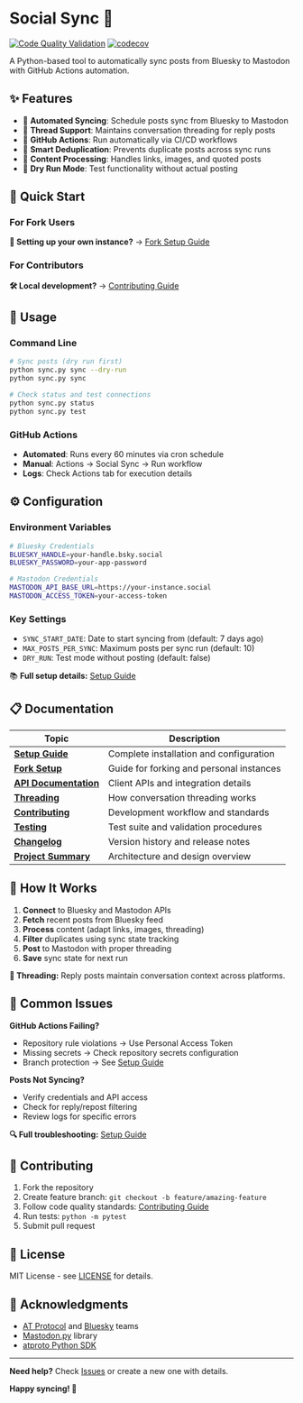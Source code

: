 # Social Sync 🔄

[![Code Quality Validation](https://github.com/hossain-khan/social-sync/actions/workflows/validate.yml/badge.svg)](https://github.com/hossain-khan/social-sync/actions/workflows/validate.yml) [![codecov](https://codecov.io/gh/hossain-khan/social-sync/graph/badge.svg?token=LMUT124IVM)](https://codecov.io/gh/hossain-khan/social-sync) 

A Python-based tool to automatically sync posts from Bluesky to Mastodon with GitHub Actions automation.

## ✨ Features

- 🔄 **Automated Syncing**: Schedule posts sync from Bluesky to Mastodon
- 🧵 **Thread Support**: Maintains conversation threading for reply posts  
- 🚀 **GitHub Actions**: Run automatically via CI/CD workflows
- 🎯 **Smart Deduplication**: Prevents duplicate posts across sync runs
- 📝 **Content Processing**: Handles links, images, and quoted posts
- 🧪 **Dry Run Mode**: Test functionality without actual posting

## 🚀 Quick Start

### For Fork Users
**👥 Setting up your own instance?** → [Fork Setup Guide](docs/FORK_SETUP.md)

### For Contributors  
**🛠️ Local development?** → [Contributing Guide](docs/CONTRIBUTING.md)

## 📖 Usage

### Command Line
```bash
# Sync posts (dry run first)
python sync.py sync --dry-run
python sync.py sync

# Check status and test connections
python sync.py status
python sync.py test
```

### GitHub Actions
- **Automated**: Runs every 60 minutes via cron schedule
- **Manual**: Actions → Social Sync → Run workflow  
- **Logs**: Check Actions tab for execution details

## ⚙️ Configuration

### Environment Variables
```bash
# Bluesky Credentials
BLUESKY_HANDLE=your-handle.bsky.social
BLUESKY_PASSWORD=your-app-password

# Mastodon Credentials  
MASTODON_API_BASE_URL=https://your-instance.social
MASTODON_ACCESS_TOKEN=your-access-token
```

### Key Settings
- `SYNC_START_DATE`: Date to start syncing from (default: 7 days ago)
- `MAX_POSTS_PER_SYNC`: Maximum posts per sync run (default: 10)
- `DRY_RUN`: Test mode without posting (default: false)

📚 **Full setup details:** [Setup Guide](docs/SETUP.md)

## 📋 Documentation

| Topic | Description |
|-------|-------------|
| [**Setup Guide**](docs/SETUP.md) | Complete installation and configuration |
| [**Fork Setup**](docs/FORK_SETUP.md) | Guide for forking and personal instances |
| [**API Documentation**](docs/API.md) | Client APIs and integration details |
| [**Threading**](docs/THREADING_IMPLEMENTATION.md) | How conversation threading works |
| [**Contributing**](docs/CONTRIBUTING.md) | Development workflow and standards |
| [**Testing**](docs/TESTING.md) | Test suite and validation procedures |
| [**Changelog**](docs/CHANGELOG.md) | Version history and release notes |
| [**Project Summary**](docs/PROJECT_SUMMARY.md) | Architecture and design overview |

## 🔧 How It Works

1. **Connect** to Bluesky and Mastodon APIs
2. **Fetch** recent posts from Bluesky feed  
3. **Process** content (adapt links, images, threading)
4. **Filter** duplicates using sync state tracking
5. **Post** to Mastodon with proper threading
6. **Save** sync state for next run

**🧵 Threading:** Reply posts maintain conversation context across platforms.

## 🐛 Common Issues

**GitHub Actions Failing?**
- Repository rule violations → Use Personal Access Token
- Missing secrets → Check repository secrets configuration
- Branch protection → See [Setup Guide](docs/SETUP.md#branch-protection--ci-setup)

**Posts Not Syncing?**
- Verify credentials and API access
- Check for reply/repost filtering
- Review logs for specific errors

**🔍 Full troubleshooting:** [Setup Guide](docs/SETUP.md#troubleshooting)

## 🤝 Contributing

1. Fork the repository
2. Create feature branch: `git checkout -b feature/amazing-feature`
3. Follow code quality standards: [Contributing Guide](docs/CONTRIBUTING.md)
4. Run tests: `python -m pytest`
5. Submit pull request

## 📄 License

MIT License - see [LICENSE](LICENSE) for details.

## 🙏 Acknowledgments

- [AT Protocol](https://atproto.com/) and [Bluesky](https://bsky.social/) teams
- [Mastodon.py](https://github.com/halcy/Mastodon.py) library
- [atproto Python SDK](https://github.com/MarshalX/atproto)

---

**Need help?** Check [Issues](../../issues) or create a new one with details.

**Happy syncing! 🎉**
